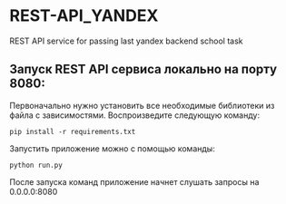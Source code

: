 # REST-API_YANDEX
REST API service for passing last yandex backend school task

## Запуск REST API сервиса локально на порту 8080:
Первоначально нужно установить все необходимые библиотеки из файла с зависимостями.
Воспроизведите следующую команду:
```shell script
pip install -r requirements.txt
```

Запустить приложение можно с помощью команды:
```shell script
python run.py
```

После запуска команд приложение начнет слушать запросы на 0.0.0.0:8080
